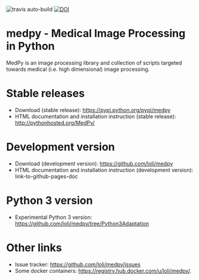 ![travis auto-build](https://travis-ci.org/loli/medpy.svg?branch=master)
[![DOI](https://zenodo.org/badge/4295983.svg)](https://zenodo.org/badge/latestdoi/4295983)


medpy - Medical Image Processing in Python
==========================================

MedPy is an image processing library and collection of scripts targeted towards medical (i.e. high dimensional) image processing.

Stable releases
===============

- Download (stable release): https://pypi.python.org/pypi/medpy
- HTML documentation and installation instruction (stable release): http://pythonhosted.org/MedPy/

Development version
===================

- Download (development version): https://github.com/loli/medpy
- HTML documentation and installation instruction (development version): link-to-github-pages-doc

Python 3 version
=================

- Experimental Python 3 version: https://github.com/loli/medpy/tree/Python3Adaptation

Other links
===========

- Issue tracker: https://github.com/loli/medpy/issues
- Some docker containers: <https://registry.hub.docker.com/u/loli/medpy/>.






